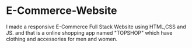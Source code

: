 # E-Commerce-Website
I made a responsive E-Commerce Full Stack Website using HTML,CSS and JS. and that is a online shopping app named "TOPSHOP"  which have clothing and accessories for men and women.

